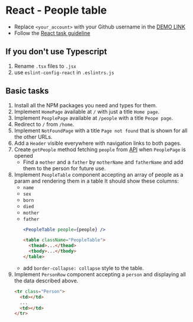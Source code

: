 # React - People table
- Replace `<your_account>` with your Github username in the
  [DEMO LINK](https://DimaBrushnivskyi.github.io/react_people-table-basics/)
- Follow the [React task guideline](https://github.com/mate-academy/react_task-guideline#react-tasks-guideline)

## If you don't use **Typescript**
1. Rename `.tsx` files to `.jsx`
2. use `eslint-config-react` in `.eslintrs.js` 

## Basic tasks
1. Install all the NPM packages you need and types for them.
2. Implement `HomePage` available at `/` with just a title `Home page`.
3. Implement `PeoplePage` available at `/people` with a title `Peope page`.
4. Redirect to `/` from `/home`.
5. Implement `NotFoundPage` with a title `Page not found` that is shown for all the other URLs.
6. Add a `Header` visible everywhere with navigation links to both pages.
7. Create `getPeople` method fetching `people` from [API](https://mate-academy.github.io/react_people-table/api/people.json) when `PeoplePage` is opened
    - Find a `mother` and a `father` by `motherName` and `fatherName` and add them to the person for future use.
8. Implement `PeopleTable` component accepting an array of people as a param and rendering them in a table
  It should show these columns:
    - `name`
    - `sex`
    - `born`
    - `died`
    - `mother`
    - `father`
      ```jsx harmony
      <PeopleTable people={people} />
      ```
      ```html
      <table className="PeopleTable">
        <thead>...</thead>
        <tbody>...</tbody>
      </table>
      ```
    - add `border-collapse: collapse` style to the table.
9. Implement `PersonRow` component accepting a `person` and displaying all the data described above.
    ```html
    <tr class="Person">
      <td></td>
      ...
      <td></td>
    </tr>
    ```
